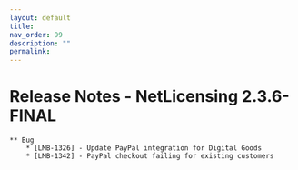 ```yaml
---
layout: default
title:
nav_order: 99
description: ""
permalink:
---
```


Release Notes - NetLicensing 2.3.6-FINAL
=======================================================================


    ** Bug
        * [LMB-1326] - Update PayPal integration for Digital Goods
        * [LMB-1342] - PayPal checkout failing for existing customers
